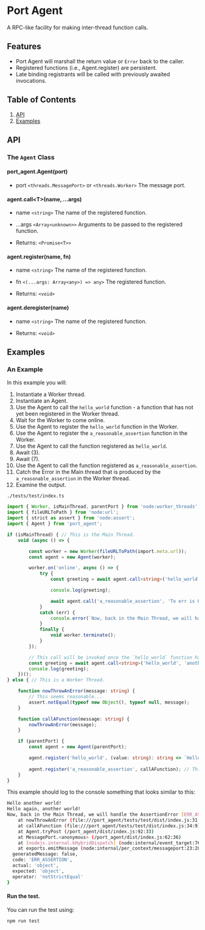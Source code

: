 # Port Agent

A RPC-like facility for making inter-thread function calls.

## Features
- Port Agent will marshall the return value or `Error` back to the caller.  
- Registered functions (i.e., Agent.register) are persistent.
- Late binding registrants will be called with previously awaited invocations. 

## Table of Contents
1. [API](#api)
2. [Examples](#examples)

## API

### The `Agent` Class

#### port_agent.Agent(port)
- port `<threads.MessagePort>` or `<threads.Worker>` The message port.

#### agent.call\<T\>(name, ...args)
- name `<string>` The name of the registered function.
- ...args `<Array<unknown>>` Arguments to be passed to the registered function.

- Returns: `<Promise<T>>`

#### agent.register(name, fn)
- name `<string>` The name of the registered function.
- fn `<(...args: Array<any>) => any>` The registered function.

- Returns: `<void>`

#### agent.deregister(name)
- name `<string>` The name of the registered function.

- Returns: `<void>`

## Examples

### An Example

In this example you will:

1. Instantiate a Worker thread.
2. Instantiate an Agent.
3. Use the Agent to call the `hello_world` function - a function that has not yet been registered in the Worker thread.
4. Wait for the Worker to come online.
5. Use the Agent to register the `hello_world` function in the Worker.
6. Use the Agent to register the `a_reasonable_assertion` function in the Worker.
7. Use the Agent to call the function registered as `hello_world`.
8. Await (3).
9. Await (7).
10. Use the Agent to call the function registered as `a_reasonable_assertion`.
11. Catch the Error in the Main thread that is produced by the `a_reasonable_assertion` in the Worker thread.
12. Examine the output.

`./tests/test/index.ts`
```ts
import { Worker, isMainThread, parentPort } from 'node:worker_threads';
import { fileURLToPath } from 'node:url';
import { strict as assert } from 'node:assert';
import { Agent } from 'port_agent';

if (isMainThread) { // This is the Main Thread.
    void (async () => {

        const worker = new Worker(fileURLToPath(import.meta.url));
        const agent = new Agent(worker);

        worker.on('online', async () => {
            try {
                const greeting = await agent.call<string>('hello_world', 'again, another');

                console.log(greeting);

                await agent.call('a_reasonable_assertion', 'To err is Human.');
            }
            catch (err) {
                console.error(`Now, back in the Main Thread, we will handle the`, err);
            }
            finally {
                void worker.terminate();
            }
        });

        // This call will be invoked once the `hello_world` function has been bound in the Worker.
        const greeting = await agent.call<string>('hello_world', 'another');
        console.log(greeting);
    })();
} else { // This is a Worker Thread.

    function nowThrowAnError(message: string) {
        // This seems reasonable...
        assert.notEqual(typeof new Object(), typeof null, message);
    }

    function callAFunction(message: string) {
        nowThrowAnError(message);
    }

    if (parentPort) {
        const agent = new Agent(parentPort);

        agent.register('hello_world', (value: string): string => `Hello ${value} world!`);
        
        agent.register('a_reasonable_assertion', callAFunction); // This will throw in the Main thread.
    }
} 
```

This example should log to the console something that looks similar to this:

```bash
Hello another world!
Hello again, another world!
Now, back in the Main Thread, we will handle the AssertionError [ERR_ASSERTION]: To err is Human.
    at nowThrowAnError (file:///port_agent/tests/test/dist/index.js:31:16)
    at callAFunction (file:///port_agent/tests/test/dist/index.js:34:9)
    at Agent.tryPost (/port_agent/dist/index.js:92:33)
    at MessagePort.<anonymous> (/port_agent/dist/index.js:62:36)
    at [nodejs.internal.kHybridDispatch] (node:internal/event_target:762:20)
    at exports.emitMessage (node:internal/per_context/messageport:23:28) {
  generatedMessage: false,
  code: 'ERR_ASSERTION',
  actual: 'object',
  expected: 'object',
  operator: 'notStrictEqual'
}
```

#### Run the test.
You can run the test using:
```bash
npm run test
```